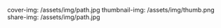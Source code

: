 cover-img: /assets/img/path.jpg
thumbnail-img: /assets/img/thumb.png
share-img: /assets/img/path.jpg
